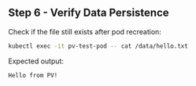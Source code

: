 ## Step 6 - Verify Data Persistence

Check if the file still exists after pod recreation:

```bash
kubectl exec -it pv-test-pod -- cat /data/hello.txt
```

Expected output:
```bash
Hello from PV!
```